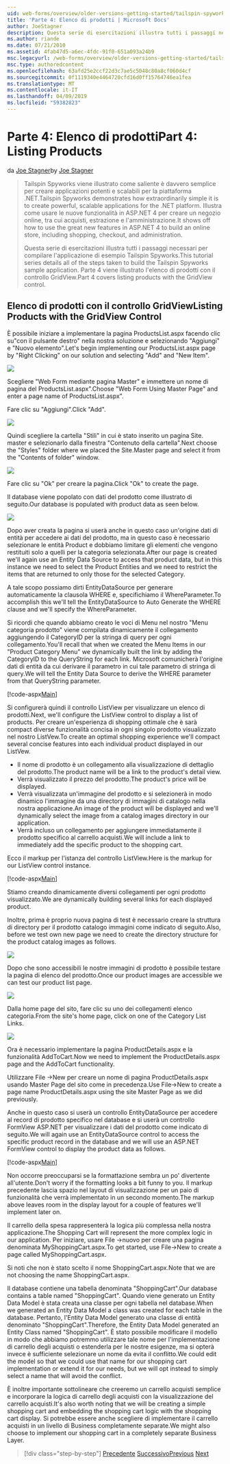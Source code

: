 ```yaml
---
uid: web-forms/overview/older-versions-getting-started/tailspin-spyworks/tailspin-spyworks-part-4
title: 'Parte 4: Elenco di prodotti | Microsoft Docs'
author: JoeStagner
description: Questa serie di esercitazioni illustra tutti i passaggi necessari per compilare l'applicazione di esempio Tailspin Spyworks. Parte 4 illustra l'elenco di prodotti con GridView Contr....
ms.author: riande
ms.date: 07/21/2010
ms.assetid: 4fab47d5-a6ec-4fdc-91f0-651a093a24b9
msc.legacyurl: /web-forms/overview/older-versions-getting-started/tailspin-spyworks/tailspin-spyworks-part-4
msc.type: authoredcontent
ms.openlocfilehash: 63afd25e2ccf22d3c7ae5c5048c80a8cf060d4cf
ms.sourcegitcommit: 0f1119340e4464720cfd16d0ff15764746ea1fea
ms.translationtype: MT
ms.contentlocale: it-IT
ms.lasthandoff: 04/09/2019
ms.locfileid: "59382823"
---
```

# <a name="part-4-listing-products"></a><span data-ttu-id="56c42-104">Parte 4: Elenco di prodotti</span><span class="sxs-lookup"><span data-stu-id="56c42-104">Part 4: Listing Products</span></span>

<span data-ttu-id="56c42-105">da [Joe Stagner](https://github.com/JoeStagner)</span><span class="sxs-lookup"><span data-stu-id="56c42-105">by [Joe Stagner](https://github.com/JoeStagner)</span></span>

> <span data-ttu-id="56c42-106">Tailspin Spyworks viene illustrato come saliente è davvero semplice per creare applicazioni potenti e scalabili per la piattaforma .NET.</span><span class="sxs-lookup"><span data-stu-id="56c42-106">Tailspin Spyworks demonstrates how extraordinarily simple it is to create powerful, scalable applications for the .NET platform.</span></span> <span data-ttu-id="56c42-107">Illustra come usare le nuove funzionalità in ASP.NET 4 per creare un negozio online, tra cui acquisti, estrazione e l'amministrazione.</span><span class="sxs-lookup"><span data-stu-id="56c42-107">It shows off how to use the great new features in ASP.NET 4 to build an online store, including shopping, checkout, and administration.</span></span>
> 
> <span data-ttu-id="56c42-108">Questa serie di esercitazioni illustra tutti i passaggi necessari per compilare l'applicazione di esempio Tailspin Spyworks.</span><span class="sxs-lookup"><span data-stu-id="56c42-108">This tutorial series details all of the steps taken to build the Tailspin Spyworks sample application.</span></span> <span data-ttu-id="56c42-109">Parte 4 viene illustrato l'elenco di prodotti con il controllo GridView.</span><span class="sxs-lookup"><span data-stu-id="56c42-109">Part 4 covers listing products with the GridView control.</span></span>


## <a id="_Toc260221670"></a>  <span data-ttu-id="56c42-110">Elenco di prodotti con il controllo GridView</span><span class="sxs-lookup"><span data-stu-id="56c42-110">Listing Products with the GridView Control</span></span>

<span data-ttu-id="56c42-111">È possibile iniziare a implementare la pagina ProductsList.aspx facendo clic su"con il pulsante destro" nella nostra soluzione e selezionando "Aggiungi" e "Nuovo elemento".</span><span class="sxs-lookup"><span data-stu-id="56c42-111">Let's begin implementing our ProductsList.aspx page by "Right Clicking" on our solution and selecting "Add" and "New Item".</span></span>

![](tailspin-spyworks-part-4/_static/image1.jpg)

<span data-ttu-id="56c42-112">Scegliere "Web Form mediante pagina Master" e immettere un nome di pagina del ProductsList.aspx".</span><span class="sxs-lookup"><span data-stu-id="56c42-112">Choose "Web Form Using Master Page" and enter a page name of ProductsList.aspx".</span></span>

<span data-ttu-id="56c42-113">Fare clic su "Aggiungi".</span><span class="sxs-lookup"><span data-stu-id="56c42-113">Click "Add".</span></span>

![](tailspin-spyworks-part-4/_static/image2.jpg)

<span data-ttu-id="56c42-114">Quindi scegliere la cartella "Stili" in cui è stato inserito un pagina Site. master e selezionarlo dalla finestra "Contenuto della cartella".</span><span class="sxs-lookup"><span data-stu-id="56c42-114">Next choose the "Styles" folder where we placed the Site.Master page and select it from the "Contents of folder" window.</span></span>

![](tailspin-spyworks-part-4/_static/image3.jpg)

<span data-ttu-id="56c42-115">Fare clic su "Ok" per creare la pagina.</span><span class="sxs-lookup"><span data-stu-id="56c42-115">Click "Ok" to create the page.</span></span>

<span data-ttu-id="56c42-116">Il database viene popolato con dati del prodotto come illustrato di seguito.</span><span class="sxs-lookup"><span data-stu-id="56c42-116">Our database is populated with product data as seen below.</span></span>

![](tailspin-spyworks-part-4/_static/image4.jpg)

<span data-ttu-id="56c42-117">Dopo aver creata la pagina si userà anche in questo caso un'origine dati di entità per accedere ai dati del prodotto, ma in questo caso è necessario selezionare le entità Product e dobbiamo limitare gli elementi che vengono restituiti solo a quelli per la categoria selezionata.</span><span class="sxs-lookup"><span data-stu-id="56c42-117">After our page is created we'll again use an Entity Data Source to access that product data, but in this instance we need to select the Product Entities and we need to restrict the items that are returned to only those for the selected Category.</span></span>

<span data-ttu-id="56c42-118">A tale scopo possiamo dirti EntityDataSource per generare automaticamente la clausola WHERE e, specifichiamo il WhereParameter.</span><span class="sxs-lookup"><span data-stu-id="56c42-118">To accomplish this we'll tell the EntityDataSource to Auto Generate the WHERE clause and we'll specify the WhereParameter.</span></span>

<span data-ttu-id="56c42-119">Si ricordi che quando abbiamo creato le voci di Menu nel nostro "Menu categoria prodotto" viene compilata dinamicamente il collegamento aggiungendo il CategoryID per la stringa di query per ogni collegamento.</span><span class="sxs-lookup"><span data-stu-id="56c42-119">You'll recall that when we created the Menu Items in our "Product Category Menu" we dynamically built the link by adding the CategoryID to the QueryString for each link.</span></span> <span data-ttu-id="56c42-120">Microsoft comunicherà l'origine dati di entità da cui derivare il parametro in cui tale parametro di stringa di query.</span><span class="sxs-lookup"><span data-stu-id="56c42-120">We will tell the Entity Data Source to derive the WHERE parameter from that QueryString parameter.</span></span>

[!code-aspx[Main](tailspin-spyworks-part-4/samples/sample1.aspx)]

<span data-ttu-id="56c42-121">Si configurerà quindi il controllo ListView per visualizzare un elenco di prodotti.</span><span class="sxs-lookup"><span data-stu-id="56c42-121">Next, we'll configure the ListView control to display a list of products.</span></span> <span data-ttu-id="56c42-122">Per creare un'esperienza di shopping ottimale che è sarà compact diverse funzionalità concisa in ogni singolo prodotto visualizzato nel nostro ListVew.</span><span class="sxs-lookup"><span data-stu-id="56c42-122">To create an optimal shopping experience we'll compact several concise features into each individual product displayed in our ListVew.</span></span>

- <span data-ttu-id="56c42-123">Il nome di prodotto è un collegamento alla visualizzazione di dettaglio del prodotto.</span><span class="sxs-lookup"><span data-stu-id="56c42-123">The product name will be a link to the product's detail view.</span></span>
- <span data-ttu-id="56c42-124">Verrà visualizzato il prezzo del prodotto.</span><span class="sxs-lookup"><span data-stu-id="56c42-124">The product's price will be displayed.</span></span>
- <span data-ttu-id="56c42-125">Verrà visualizzata un'immagine del prodotto e si selezionerà in modo dinamico l'immagine da una directory di immagini di catalogo nella nostra applicazione.</span><span class="sxs-lookup"><span data-stu-id="56c42-125">An image of the product will be displayed and we'll dynamically select the image from a catalog images directory in our application.</span></span>
- <span data-ttu-id="56c42-126">Verrà incluso un collegamento per aggiungere immediatamente il prodotto specifico al carrello acquisti.</span><span class="sxs-lookup"><span data-stu-id="56c42-126">We will include a link to immediately add the specific product to the shopping cart.</span></span>

<span data-ttu-id="56c42-127">Ecco il markup per l'istanza del controllo ListView.</span><span class="sxs-lookup"><span data-stu-id="56c42-127">Here is the markup for our ListView control instance.</span></span>

[!code-aspx[Main](tailspin-spyworks-part-4/samples/sample2.aspx)]

<span data-ttu-id="56c42-128">Stiamo creando dinamicamente diversi collegamenti per ogni prodotto visualizzato.</span><span class="sxs-lookup"><span data-stu-id="56c42-128">We are dynamically building several links for each displayed product.</span></span>

<span data-ttu-id="56c42-129">Inoltre, prima è proprio nuova pagina di test è necessario creare la struttura di directory per il prodotto catalogo immagini come indicato di seguito.</span><span class="sxs-lookup"><span data-stu-id="56c42-129">Also, before we test own new page we need to create the directory structure for the product catalog images as follows.</span></span>

![](tailspin-spyworks-part-4/_static/image1.png)

<span data-ttu-id="56c42-130">Dopo che sono accessibili le nostre immagini di prodotto è possibile testare la pagina di elenco del prodotto.</span><span class="sxs-lookup"><span data-stu-id="56c42-130">Once our product images are accessible we can test our product list page.</span></span>

![](tailspin-spyworks-part-4/_static/image5.jpg)

<span data-ttu-id="56c42-131">Dalla home page del sito, fare clic su uno dei collegamenti elenco categoria.</span><span class="sxs-lookup"><span data-stu-id="56c42-131">From the site's home page, click on one of the Category List Links.</span></span>

![](tailspin-spyworks-part-4/_static/image6.jpg)

<span data-ttu-id="56c42-132">Ora è necessario implementare la pagina ProductDetails.aspx e la funzionalità AddToCart.</span><span class="sxs-lookup"><span data-stu-id="56c42-132">Now we need to implement the ProductDetails.aspx page and the AddToCart functionality.</span></span>

<span data-ttu-id="56c42-133">Utilizzare File -&gt;New per creare un nome di pagina ProductDetails.aspx usando Master Page del sito come in precedenza.</span><span class="sxs-lookup"><span data-stu-id="56c42-133">Use File-&gt;New to create a page name ProductDetails.aspx using the site Master Page as we did previously.</span></span>

<span data-ttu-id="56c42-134">Anche in questo caso si userà un controllo EntityDataSource per accedere al record di prodotto specifico nel database e si userà un controllo FormView ASP.NET per visualizzare i dati del prodotto come indicato di seguito.</span><span class="sxs-lookup"><span data-stu-id="56c42-134">We will again use an EntityDataSource control to access the specific product record in the database and we will use an ASP.NET FormView control to display the product data as follows.</span></span>

[!code-aspx[Main](tailspin-spyworks-part-4/samples/sample3.aspx)]

<span data-ttu-id="56c42-135">Non occorre preoccuparsi se la formattazione sembra un po' divertente all'utente.</span><span class="sxs-lookup"><span data-stu-id="56c42-135">Don't worry if the formatting looks a bit funny to you.</span></span> <span data-ttu-id="56c42-136">Il markup precedente lascia spazio nel layout di visualizzazione per un paio di funzionalità che verrà implementato in un secondo momento.</span><span class="sxs-lookup"><span data-stu-id="56c42-136">The markup above leaves room in the display layout for a couple of features we'll implement later on.</span></span>

<span data-ttu-id="56c42-137">Il carrello della spesa rappresenterà la logica più complessa nella nostra applicazione.</span><span class="sxs-lookup"><span data-stu-id="56c42-137">The Shopping Cart will represent the more complex logic in our application.</span></span> <span data-ttu-id="56c42-138">Per iniziare, usare File -&gt;nuovo per creare una pagina denominata MyShoppingCart.aspx.</span><span class="sxs-lookup"><span data-stu-id="56c42-138">To get started, use File-&gt;New to create a page called MyShoppingCart.aspx.</span></span>

<span data-ttu-id="56c42-139">Si noti che non è stato scelto il nome ShoppingCart.aspx.</span><span class="sxs-lookup"><span data-stu-id="56c42-139">Note that we are not choosing the name ShoppingCart.aspx.</span></span>

<span data-ttu-id="56c42-140">Il database contiene una tabella denominata "ShoppingCart".</span><span class="sxs-lookup"><span data-stu-id="56c42-140">Our database contains a table named "ShoppingCart".</span></span> <span data-ttu-id="56c42-141">Quando viene generato un Entity Data Model è stata creata una classe per ogni tabella nel database.</span><span class="sxs-lookup"><span data-stu-id="56c42-141">When we generated an Entity Data Model a class was created for each table in the database.</span></span> <span data-ttu-id="56c42-142">Pertanto, l'Entity Data Model generato una classe di entità denominato "ShoppingCart".</span><span class="sxs-lookup"><span data-stu-id="56c42-142">Therefore, the Entity Data Model generated an Entity Class named "ShoppingCart".</span></span> <span data-ttu-id="56c42-143">È stato possibile modificare il modello in modo che abbiamo potremmo utilizzare tale nome per l'implementazione di carrello degli acquisti o estenderla per le nostre esigenze, ma si opterà invece è sufficiente selezionare un nome da evita il conflitto.</span><span class="sxs-lookup"><span data-stu-id="56c42-143">We could edit the model so that we could use that name for our shopping cart implementation or extend it for our needs, but we will opt instead to simply select a name that will avoid the conflict.</span></span>

<span data-ttu-id="56c42-144">È inoltre importante sottolineare che creeremo un carrello acquisti semplice e incorporare la logica di carrello degli acquisti con la visualizzazione del carrello acquisti.</span><span class="sxs-lookup"><span data-stu-id="56c42-144">It's also worth noting that we will be creating a simple shopping cart and embedding the shopping cart logic with the shopping cart display.</span></span> <span data-ttu-id="56c42-145">Si potrebbe essere anche scegliere di implementare il carrello acquisti in un livello di Business completamente separate.</span><span class="sxs-lookup"><span data-stu-id="56c42-145">We might also choose to implement our shopping cart in a completely separate Business Layer.</span></span>

> [!div class="step-by-step"]
> <span data-ttu-id="56c42-146">[Precedente](tailspin-spyworks-part-3.md)
> [Successivo](tailspin-spyworks-part-5.md)</span><span class="sxs-lookup"><span data-stu-id="56c42-146">[Previous](tailspin-spyworks-part-3.md)
[Next](tailspin-spyworks-part-5.md)</span></span>
